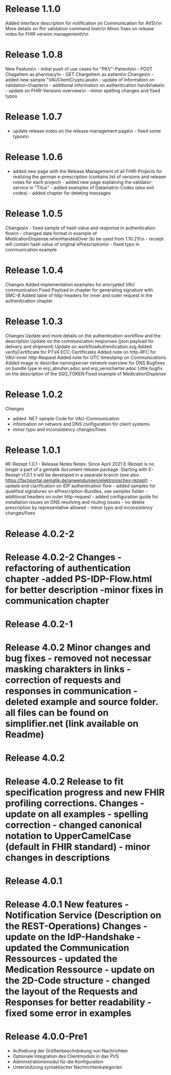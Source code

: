 # Release 1.1.0
Added interface description for notification on Communication for AVS\r\n More details on fhir validation command line\r\n Minor fixes on release notes for FHIR version management\r\n

# Release 1.0.8
New Feature\n - initial push of use cases for "PKV"-Patients\n - POST ChageItem as pharmacy\n - GET ChargeItem as patient\n Changes\n - added new sample "VAUClientCrypto.java\n - update of information on validation-chapter\n - additional information on authentication handshake\n - update on FHIR-Versions overview\n - minor spelling changes and fixed typos

# Release 1.0.7
- update release notes on the release management page\n - fixed some typos\n

# Release 1.0.6
- added new page with the Release Management of all FHIR-Projects for realizing the german e-prescription (contains list of versions and release notes for each project) - added new page explaining the validator-service in "Titus" - added examples of Datamatrix-Codes (also evil codes) - added chapter for deleting messages

# Release 1.0.5
Changes\n - fixed sample of hash value and response in authentication flow\n - changed date format in example of MedicationDispense.whenHandedOver (to be used from 1.10.21)\n - receipt will contain hash value of original ePrescription\n - fixed typo in communication example

# Release 1.0.4
Changes
 Added implementation examples for encrypted VAU communication
 Fixed Payload in chapter for generating signature with SMC-B
 Added table of http-headers for inner and outer request in the authentication chapter


# Release 1.0.3
Changes
 Update and more details on the authentication workflow and the description
 Update on the communication responses (json payload for delivery and shipment)
 Update on workflowAuthentication.svg
 Added verifyCertificate for PTV4 ECC-Certificates
 Added note on http-RFC for VAU-inner http-Request
 Added note for UTC timestamp on Communications
 Added image to describe namingserver network overview for DNS
 Bugfixes on bundle type in erp_abrufen.adoc and erp_versicherter.adoc
 Little bugfix on the description of the SSO_TOKEN
 Fixed example of MedicationDispense


# Release 1.0.2
Changes
 - added .NET sample Code for VAU-Communication
 - information on network and DNS configuration for client systems
 - minor typo and inconsistency changes/fixes


# Release 1.0.1
#E-Rezept 1.0.1 - Release Notes Notes: Since April 2021 E-Rezept is no longer a part of a gematik document release package. Starting with E-Rezept v1.0.1 it will be developed in a separate branch (see also https://fachportal.gematik.de/anwendungen/elektronisches-rezept). - update and clarification on IDP authentication flow - added samples for qualified signatures on ePrescription-Bundles, see samples folder - additional headers on outer http-request - added configuration guide for installation issues on DNS resolving and routing issues - no delete prescription by representative allowed - minor typo and inconsistency changes/fixes

# Release 4.0.2-2
# Release 4.0.2-2 Changes -refactoring of authentication chapter -added PS-IDP-Flow.html for better description -minor fixes in communication chapter

# Release 4.0.2-1
# Release 4.0.2 Minor changes and bug fixes - removed not necessar masking charakters in links - correction of requests and responses in communication - deleted example and source folder. all files can be found on simplifier.net (link available on Readme)

# Release 4.0.2
# Release 4.0.2 Release to fit specification progress and new FHIR profiling corrections. Changes - update on all examples - spelling correction - changed canonical notation to UpperCamelCase (default in FHIR standard) - minor changes in descriptions

# Release 4.0.1
# Release 4.0.1 New features - Notification Service (Description on the REST-Operations) Changes - update on the IdP-Handshake - updated the Communication Ressources - updated the Medication Ressource - update on the 2D-Code structure - changed the layout of the Requests and Responses for better readability - fixed some error in examples

# Release 4.0.0-Pre1
- Aufhebung der Größenbeschränkung von Nachrichten
 - Optionale Integration des Clientmoduls in das PVS
 - Administrationsmodul für die Konfiguration
 - Unterstützung syntaktischer Nachrichtenkategorien


